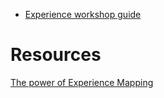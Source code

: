 <!-- TITLE: Experience Blueprints -->

* [Experience workshop guide](/experience-blueprints/workshop-guide)


# Resources
[The power of Experience Mapping](https://medium.com/ux-immersion-interactions/the-power-of-experience-mapping-212ba81e5ee)